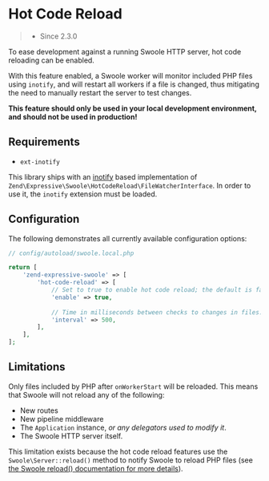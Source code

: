 # Hot Code Reload

> - Since 2.3.0

To ease development against a running Swoole HTTP server, hot code reloading can
be enabled.

With this feature enabled, a Swoole worker will monitor included PHP files using
`inotify`, and will restart all workers if a file is changed, thus mitigating
the need to manually restart the server to test changes.

**This feature should only be used in your local development environment, and
should not be used in production!**

## Requirements

- `ext-inotify`

This library ships with an [inotify](http://php.net/manual/en/book.inotify.php)
based implementation of `Zend\Expressive\Swoole\HotCodeReload\FileWatcherInterface`.
In order to use it, the `inotify` extension must be loaded.

## Configuration

The following demonstrates all currently available configuration options:

```php
// config/autoload/swoole.local.php

return [
    'zend-expressive-swoole' => [
        'hot-code-reload' => [
            // Set to true to enable hot code reload; the default is false.
            'enable' => true,
            
            // Time in milliseconds between checks to changes in files.
            'interval' => 500,
        ],
    ],
];
```

## Limitations

Only files included by PHP after `onWorkerStart` will be reloaded. This means
that Swoole will not reload any of the following:

- New routes
- New pipeline middleware
- The `Application` instance, _or any delegators used to modify it_.
- The Swoole HTTP server itself.

This limitation exists because the hot code reload features use the
`Swoole\Server::reload()` method to notify Swoole to reload
PHP files (see [the Swoole reload() documentation for more details](https://www.swoole.co.uk/docs/modules/swoole-server-methods#public-boolean-swoole-server-reload-void)).
